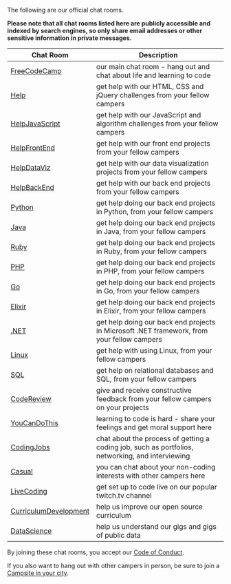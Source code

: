 The following are our official chat rooms.    

**Please note that all chat rooms listed here are publicly accessible and indexed by search engines, so only share email addresses or other sensitive information in private messages.**    

| Chat Room | Description |    
| --- | --- |    
| [FreeCodeCamp](https://gitter.im/freecodecamp/FreeCodeCamp) | our main chat room - hang out and chat about life and learning to code |    
| [Help](https://gitter.im/freecodecamp/Help) | get help with our HTML, CSS and jQuery challenges from your fellow campers |   
| [HelpJavaScript](https://gitter.im/freecodecamp/HelpJavaScript) | get help with our JavaScript and algorithm challenges from your fellow campers |    
| [HelpFrontEnd](https://gitter.im/freecodecamp/HelpFrontEnd) | get help with our front end projects from your fellow campers |    
| [HelpDataViz](https://gitter.im/freecodecamp/HelpDataViz) | get help with our data visualization projects from your fellow campers |    
| [HelpBackEnd](https://gitter.im/freecodecamp/HelpBackEnd) | get help with our back end projects from your fellow campers |    
| [Python](https://gitter.im/FreeCodeCamp/python) | get help doing our back end projects in Python, from your fellow campers |    
| [Java](https://gitter.im/FreeCodeCamp/java) | get help doing our back end projects in Java, from your fellow campers |    
| [Ruby](https://gitter.im/FreeCodeCamp/ruby) | get help doing our back end projects in Ruby, from your fellow campers |    
| [PHP](https://gitter.im/FreeCodeCamp/php) | get help doing our back end projects in PHP, from your fellow campers |  
| [Go](https://gitter.im/FreeCodeCamp/go) | get help doing our back end projects in Go, from your fellow campers | 
| [Elixir](https://gitter.im/FreeCodeCamp/elixir) | get help doing our back end projects in Elixir, from your fellow campers |
| [.NET](https://gitter.im/FreeCodeCamp/dotnet) | get help doing our back end projects in Microsoft .NET framework, from your fellow campers |
| [Linux](https://gitter.im/FreeCodeCamp/linux) | get help with using Linux, from your fellow campers | 
| [SQL](https://gitter.im/FreeCodeCamp/sql) | get help on relational databases and SQL, from your fellow campers |    
| [CodeReview](https://gitter.im/freecodecamp/CodeReview) | give and receive constructive feedback from your fellow campers on your projects |    
| [YouCanDoThis](https://gitter.im/freecodecamp/YouCanDoThis) | learning to code is hard - share your feelings and get moral support here |    
| [CodingJobs](https://gitter.im/freecodecamp/CodingJobs) | chat about the process of getting a coding job, such as portfolios, networking, and interviewing |    
| [Casual](https://gitter.im/freecodecamp/Casual) | you can chat about your non-coding interests with other campers here |   
| [LiveCoding](https://gitter.im/freecodecamp/LiveCoding) | get set up to code live on our popular twitch.tv channel |    
| [CurriculumDevelopment](https://gitter.im/freecodecamp/CurriculumDevelopment) | help us improve our open source curriculum |    
| [DataScience](https://gitter.im/freecodecamp/DataScience) | help us understand our gigs and gigs of public data |    


By joining these chat rooms, you accept our [Code of Conduct](https://github.com/FreeCodeCamp/freecodecamp/wiki/Code-of-Conduct).    

If you also want to hang out with other campers in person, be sure to join a [Campsite in your city](https://github.com/FreeCodeCamp/FreeCodeCamp/wiki/List-of-Free-Code-Camp-city-based-Campsites-and-Chat-rooms).